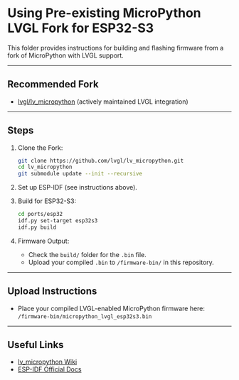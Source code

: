 # Using Pre-existing MicroPython LVGL Fork for ESP32-S3

This folder provides instructions for building and flashing firmware from a fork of MicroPython with LVGL support.

---

## Recommended Fork

- [lvgl/lv_micropython](https://github.com/lvgl/lv_micropython) (actively maintained LVGL integration)

---

## Steps

1. Clone the Fork:
    ```sh
    git clone https://github.com/lvgl/lv_micropython.git
    cd lv_micropython
    git submodule update --init --recursive
    ```

2. Set up ESP-IDF (see instructions above).

3. Build for ESP32-S3:
    ```sh
    cd ports/esp32
    idf.py set-target esp32s3
    idf.py build
    ```

4. Firmware Output:
    - Check the `build/` folder for the `.bin` file.
    - Upload your compiled `.bin` to `/firmware-bin/` in this repository.

---

## Upload Instructions

- Place your compiled LVGL-enabled MicroPython firmware here:  
  `/firmware-bin/micropython_lvgl_esp32s3.bin`

---

## Useful Links

- [lv_micropython Wiki](https://github.com/lvgl/lv_micropython/wiki)
- [ESP-IDF Official Docs](https://docs.espressif.com/projects/esp-idf/en/latest/esp32s3/get-started/index.html)
